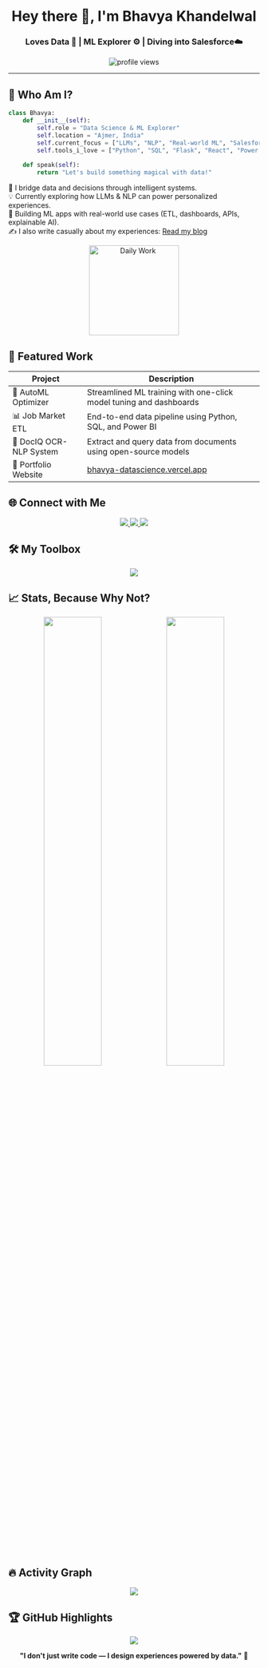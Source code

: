 <h1 align="center">Hey there 👋, I'm Bhavya Khandelwal</h1>
<h3 align="center">Loves Data 🧠 | ML Explorer ⚙️ | Diving into Salesforce☁️</h3>

<p align="center">
  <img src="https://komarev.com/ghpvc?username=terminator2299&label=Profile+Views&color=blueviolet&style=flat-square" alt="profile views" />
</p>

---

## 🧩 Who Am I?

```python
class Bhavya:
    def __init__(self):
        self.role = "Data Science & ML Explorer"
        self.location = "Ajmer, India"
        self.current_focus = ["LLMs", "NLP", "Real-world ML", "Salesforce"]
        self.tools_i_love = ["Python", "SQL", "Flask", "React", "Power BI"]
    
    def speak(self):
        return "Let's build something magical with data!"
```

📌 I bridge data and decisions through intelligent systems.  
💡 Currently exploring how LLMs & NLP can power personalized experiences.  
🎯 Building ML apps with real-world use cases (ETL, dashboards, APIs, explainable AI).  
✍️ I also write casually about my experiences: [Read my blog](https://talesx-bhavya.vercel.app/)


<p align="center">
  <img alt="Daily Work" height="180px" src="https://i.imgur.com/uhZdH9C.gif" />
</p>

## 📁 Featured Work

| Project | Description |
|---------|-------------|
| 🧠 AutoML Optimizer | Streamlined ML training with one-click model tuning and dashboards |
| 📊 Job Market ETL | End-to-end data pipeline using Python, SQL, and Power BI |
| 🧾 DocIQ OCR-NLP System | Extract and query data from documents using open-source models |
| 🧰 Portfolio Website | [bhavya-datascience.vercel.app](https://bhavya-datascience.vercel.app) |

## 🌐 Connect with Me

<p align="center">
  <a href="https://x.com/bhavya2299">
    <img src="https://img.shields.io/badge/X-1DA1F2?style=for-the-badge&logo=twitter&logoColor=white" />
  </a>
  <a href="https://leetcode.com/bhavya_3549">
    <img src="https://img.shields.io/badge/LeetCode-FFA116?style=for-the-badge&logo=leetcode&logoColor=black" />
  </a>
  <a href="mailto:bhavya.code18@gmail.com">
    <img src="https://img.shields.io/badge/Gmail-D14836?style=for-the-badge&logo=gmail&logoColor=white" />
  </a>
</p>

## 🛠️ My Toolbox

<p align="center">
  <img src="https://skillicons.dev/icons?i=python,mysql,react,flask,django,pytorch,tensorflow,docker,git,github,vscode,figma,linux" />
</p>

## 📈 Stats, Because Why Not?

<div align="center">
  <img src="https://github-readme-stats.vercel.app/api?username=terminator2299&show_icons=true&theme=gruvbox&hide_border=true" width="48%"/>
  <img src="https://github-readme-stats.vercel.app/api/top-langs/?username=terminator2299&layout=compact&theme=gruvbox&hide_border=true" width="48%"/>
</div>

## 🔥 Activity Graph

<p align="center">
  <img src="https://github-readme-activity-graph.vercel.app/graph?username=terminator2299&theme=rogue&hide_border=true" />
</p>

## 🏆 GitHub Highlights

<p align="center">
  <img src="https://github-profile-trophy.vercel.app/?username=terminator2299&theme=onedark&no-frame=true&margin-w=15" />
</p>

<p align="center">
  <b>"I don't just write code — I design experiences powered by data."</b> 🚀
</p>



